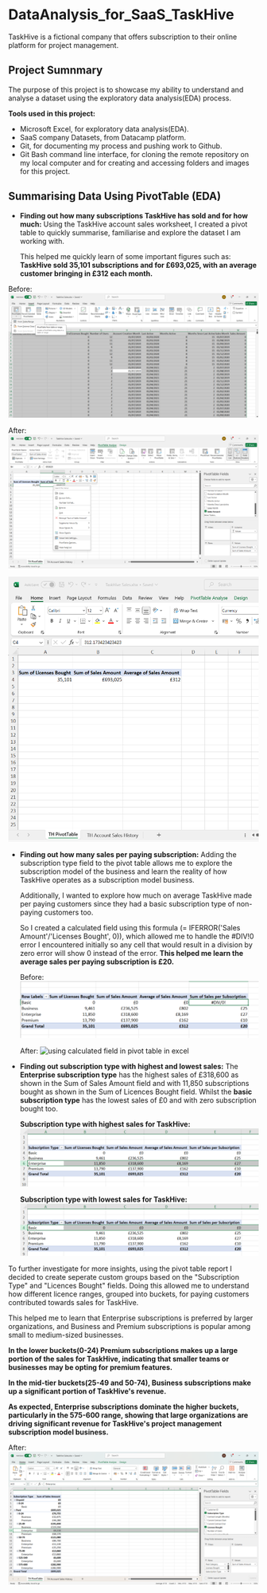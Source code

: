# DataAnalysis_for_SaaS_TaskHive

TaskHive is a fictional company that offers subscription to their online platform for project management.

## Project Sumnmary

The purpose of this project is to showcase my ability to understand and analyse a dataset using the exploratory data analysis(EDA) process.

**Tools used in this project:**

- Microsoft Excel, for exploratory data analysis(EDA).
- SaaS company Datasets, from Datacamp platform.
- Git, for documenting my process and pushing work to Github.
- Git Bash command line interface, for cloning the remote repository on my local computer and for creating and accessing folders and images for this project.

## Summarising Data Using PivotTable (EDA)

- **Finding out how many subscriptions TaskHive has sold and for how much:**
  Using the TaskHive account sales worksheet, I created a pivot table to quickly summarise, familiarise and explore the dataset I am working with.

  This helped me quickly learn of some important figures such as: **TaskHive sold 35,101 subscriptions and for £693,025, with an average customer bringing in £312 each month.**

Before:
![how to create pivot table in excel](<images/0. Before creating pivot table from TaskHive account sales worksheet.png>)

After:
![creating pivot table in excel](<images/1. creating pivot table to summarise supscription sold, for how much and avearge customer subscription each month.png>)

![pivot table in excel](<images/1.1 created pivot table to summarise supscription sold, for how much and avearge customer subscription each month.png>)

- **Finding out how many sales per paying subscription:**
  Adding the subscription type field to the pivot table allows me to explore the subscription model of the business and learn the reality of how TaskHive operates as a subscription model business.

  Additionally, I wanted to explore how much on average TaskHive made per paying customers since they had a basic subscription type of non-paying customers too.

  So I created a calculated field using this formula (= IFERROR('Sales Amount'/'Licenses Bought', 0)), which allowed me to handle the #DIV!0 error I encountered initially so any cell that would result in a division by zero error will show 0 instead of the error. **This helped me learn the average sales per paying subscription is £20.**

  Before:
  ![division by zero error handling in excel](<images/2. division by zero error handling.png>)

  After:
  ![using calculated field in pivot table in excel](<images/2. calculated average sales per paying subscription with calculated field tab.png>)

* **Finding out subscription type with highest and lowest sales:**
  The **Enterprise subscription type** has the highest sales of £318,600 as shown in the Sum of Sales Amount field and with 11,850 subscriptions bought as shown in the Sum of Licences Bought field. Whilst the **basic subscription type** has the lowest sales of £0 and with zero subscription bought too.

  **Subscription type with highest sales for TaskHive:**
  ![pivot table in excel](<images/2.2 subscription type with highest sales.png>)

  **Subscription type with lowest sales for TaskHive:**
  ![how to create pivot table in excel](<images/2.3 subscription type with zero sales.png>)

To further investigate for more insights, using the pivot table report I decided to create seperate custom groups based on the "Subscription Type" and "Licences Bought" fields. Doing this allowed me to understand how different licence ranges, grouped into buckets, for paying customers contributed towards sales for TaskHive.

This helped me to learn that Enterprise subscriptions is preferred by larger organizations, and Business and Premium subscriptions is popular among small to medium-sized businesses.

**In the lower buckets(0-24) Premium subscriptions makes up a large portion of the sales for TaskHive, indicating that smaller teams or businesses may be opting for premium features.**

**In the mid-tier buckets(25-49 and 50-74), Business subscriptions make up a significant portion of TaskHive's revenue.**

**As expected, Enterprise subscriptions dominate the higher buckets, particularly in the 575-600 range, showing that large organizations are driving significant revenue for TaskHive's project management subscription model business.**

After:
![custom grouping pivot table in excel](<images/2.4 created custom groups in pivot table.png>)

##
